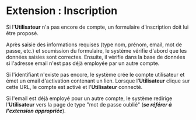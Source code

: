 # Extension : Inscription

Si l'**Utilisateur** n'a pas encore de compte, un formulaire d'inscription doit lui être proposé.

Après saisie des informations requises (type nom, prénom, email, mot de passe, etc.) et soumission du formulaire, le système vérifie d'abord que les données saisies sont correctes. Ensuite, il vérifie dans la base de données si l'adresse email n'est pas déjà employée par un autre compte.

Si l'identifiant n'existe pas encore, le système crée le compte utilisateur et émet un email d'activation contenant un lien. Lorsque l'**Utilisateur** clique sur cette URL, le compte est activé et l'**Utilisateur** connecté.

Si l'email est déjà employé pour un autre compte, le système redirige l'**Utilisateur** vers la page de type "mot de passe oublié" (***se référer à l'extension appropriée***).

